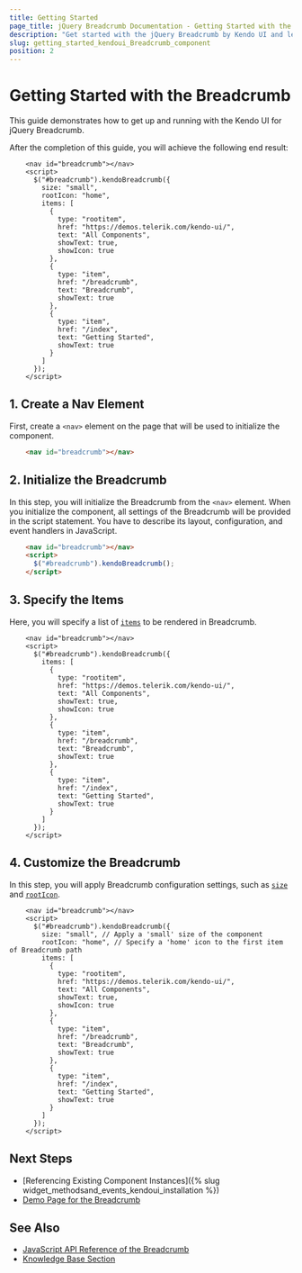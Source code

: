 ```yaml
---
title: Getting Started
page_title: jQuery Breadcrumb Documentation - Getting Started with the Breadcrumb
description: "Get started with the jQuery Breadcrumb by Kendo UI and learn how to create, initialize, and enable the component."
slug: getting_started_kendoui_Breadcrumb_component
position: 2
---
```


# Getting Started with the Breadcrumb 

This guide demonstrates how to get up and running with the Kendo UI for jQuery Breadcrumb.

After the completion of this guide, you will achieve the following end result:

```dojo
    <nav id="breadcrumb"></nav>
    <script>
      $("#breadcrumb").kendoBreadcrumb({
        size: "small",
        rootIcon: "home",
        items: [
          {
            type: "rootitem",
            href: "https://demos.telerik.com/kendo-ui/",
            text: "All Components",
            showText: true,
            showIcon: true
          },
          {
            type: "item",
            href: "/breadcrumb",
            text: "Breadcrumb",
            showText: true
          },
          {
            type: "item",
            href: "/index",
            text: "Getting Started",
            showText: true
          }
        ]
      });
    </script>
```

## 1. Create a Nav Element

First, create a `<nav>` element on the page that will be used to initialize the component.  

```html
    <nav id="breadcrumb"></nav>
```

## 2. Initialize the Breadcrumb

In this step, you will initialize the Breadcrumb from the `<nav>` element. When you initialize the component, all settings of the Breadcrumb will be provided in the script statement. You have to describe its layout, configuration, and event handlers in JavaScript.

```html
    <nav id="breadcrumb"></nav>
    <script>
      $("#breadcrumb").kendoBreadcrumb();
    </script>
```

## 3. Specify the Items

Here, you will specify a list of [`items`](/api/javascript/ui/breadcrumb/configuration/items) to be rendered in Breadcrumb. 

```dojo
    <nav id="breadcrumb"></nav>
    <script>
      $("#breadcrumb").kendoBreadcrumb({
        items: [
          {
            type: "rootitem",
            href: "https://demos.telerik.com/kendo-ui/",
            text: "All Components",
            showText: true,
            showIcon: true
          },
          {
            type: "item",
            href: "/breadcrumb",
            text: "Breadcrumb",
            showText: true
          },
          {
            type: "item",
            href: "/index",
            text: "Getting Started",
            showText: true
          }
        ]
      });
    </script>
```

## 4. Customize the Breadcrumb

In this step, you will apply Breadcrumb configuration settings, such as [`size`](/api/javascript/ui/breadcrumb/configuration/size) and [`rootIcon`](/api/javascript/ui/breadcrumb/configuration/rooticon).

```dojo
    <nav id="breadcrumb"></nav>
    <script>
      $("#breadcrumb").kendoBreadcrumb({
        size: "small", // Apply a 'small' size of the component
        rootIcon: "home", // Specify a 'home' icon to the first item of Breadcrumb path
        items: [
          {
            type: "rootitem",
            href: "https://demos.telerik.com/kendo-ui/",
            text: "All Components",
            showText: true,
            showIcon: true
          },
          {
            type: "item",
            href: "/breadcrumb",
            text: "Breadcrumb",
            showText: true
          },
          {
            type: "item",
            href: "/index",
            text: "Getting Started",
            showText: true
          }
        ]
      });
    </script>
```

## Next Steps

* [Referencing Existing Component Instances]({% slug widget_methodsand_events_kendoui_installation %})
* [Demo Page for the Breadcrumb](https://demos.telerik.com/kendo-ui/breadcrumb/index)

## See Also 

* [JavaScript API Reference of the Breadcrumb](/api/javascript/ui/breadcrumb)
* [Knowledge Base Section](/knowledge-base)


